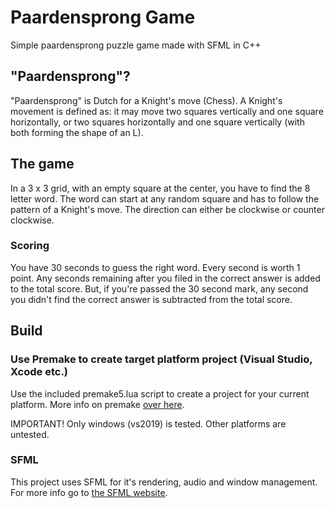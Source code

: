 # Paardensprong Game
Simple paardensprong puzzle game made with SFML in C++

## "Paardensprong"?
"Paardensprong" is Dutch for a Knight's move (Chess). A Knight's movement is defined as: it may move two squares vertically and one square horizontally, or two squares horizontally and one square vertically (with both forming the shape of an L).

## The game
In a 3 x 3 grid, with an empty square at the center, you have to find the 8 letter word. The word can start at any random square and has to follow the pattern of a Knight's move. The direction can either be clockwise or counter clockwise.
### Scoring
You have 30 seconds to guess the right word. Every second is worth 1 point. Any seconds remaining after you filed in the correct answer is added to the total score. But, if you're passed the 30 second mark, any second you didn't find the correct answer is subtracted from the total score.


## Build
### Use Premake to create target platform project (Visual Studio, Xcode etc.)
Use the included premake5.lua script to create a project for your current platform. More info on premake [over here](https://premake.github.io/).

IMPORTANT! Only windows (vs2019) is tested. Other platforms are untested.

### SFML
This project uses SFML for it's rendering, audio and window management. For more info go to [the SFML website](https://www.sfml-dev.org/).
